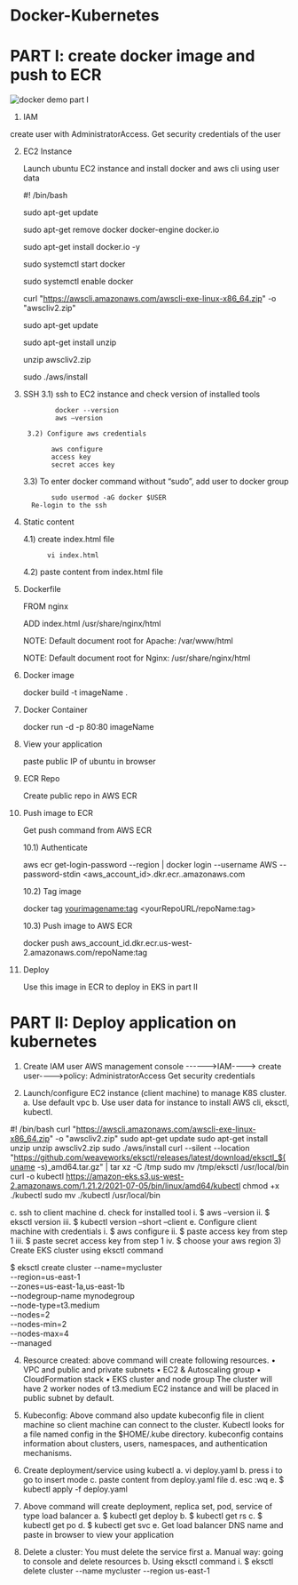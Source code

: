 # Docker-Kubernetes
# PART I: create docker image and push to ECR
![docker demo part I](https://user-images.githubusercontent.com/72663705/234431822-856e5a44-bf59-4c99-b586-722eaf90130c.jpg)


1) IAM

create user with AdministratorAccess. Get security credentials of the user

2) EC2 Instance

   Launch ubuntu EC2 instance and install docker and aws cli using user data
	
	#! /bin/bash
	
	sudo apt-get update
	
	sudo apt-get remove docker docker-engine docker.io
	
	sudo apt-get install docker.io -y
	
	sudo systemctl start docker
	
	sudo systemctl enable docker
	
	curl "https://awscli.amazonaws.com/awscli-exe-linux-x86_64.zip" -o "awscliv2.zip"
	
	sudo apt-get update
	
	sudo apt-get install unzip
	
	unzip awscliv2.zip
	
	sudo ./aws/install
  
3) SSH
    	3.1) ssh to EC2 instance and check version of installed tools
    	
	           docker --version
	           aws –version
            
    	3.2) Configure aws credentials
    	
	          aws configure
	          access key
	          secret acces key
  
	3.3) To enter docker command without “sudo”, add user to docker group
	
	          sudo usermod -aG docker $USER
	     Re-login to the ssh
  
4) Static content

      4.1) create index.html file
      
	         vi index.html
		    
      4.2) paste content from index.html file
      
5) Dockerfile

	FROM nginx
	
	ADD index.html /usr/share/nginx/html

   NOTE: Default document root for Apache: /var/www/html

   NOTE: Default document root for Nginx: /usr/share/nginx/html

6) Docker image

     docker build -t imageName . 

7) Docker Container

    docker run -d -p 80:80 imageName

8) View your application

     paste public IP of ubuntu in browser
      
9) ECR Repo

   Create public repo in AWS ECR

10) Push image to ECR

	Get push command from AWS ECR
	
	10.1) Authenticate

	aws ecr get-login-password --region <yourRegion> | docker login --username AWS --password-stdin <aws_account_id>.dkr.ecr.<yourRegion>.amazonaws.com
	
	10.2) Tag image
	
	docker tag <yourimagename:tag> <yourRepoURL/repoName:tag>
	
	10.3) Push image to AWS ECR
	
	docker push aws_account_id.dkr.ecr.us-west-2.amazonaws.com/repoName:tag

11) Deploy
	
    Use this image in ECR to deploy in EKS in part II 
	
# PART II: Deploy application on kubernetes

1)	Create IAM user 
AWS management console ------>IAM----> create user---->policy: AdministratorAccess
Get security credentials

2)	Launch/configure EC2 instance (client machine) to manage K8S cluster.
a.	Use default vpc
b.	Use user data for instance to install AWS cli, eksctl, kubectl.

#! /bin/bash
curl "https://awscli.amazonaws.com/awscli-exe-linux-x86_64.zip" -o "awscliv2.zip"
sudo apt-get update
sudo apt-get install unzip
unzip awscliv2.zip
sudo ./aws/install
curl --silent --location "https://github.com/weaveworks/eksctl/releases/latest/download/eksctl_$(uname -s)_amd64.tar.gz" | tar xz -C /tmp
sudo mv /tmp/eksctl /usr/local/bin
curl -o kubectl https://amazon-eks.s3.us-west-2.amazonaws.com/1.21.2/2021-07-05/bin/linux/amd64/kubectl
chmod +x ./kubectl
sudo mv ./kubectl /usr/local/bin

c.	ssh to client machine 
d.	check for installed tool
i.	$ aws –version
ii.	$ eksctl version
iii.	$ kubectl version –short –client
e.	Configure client machine with credentials
i.	$ aws configure
ii.	$ paste access key from step 1
iii.	$ paste secret access key from step 1
iv.	$ choose your aws region
3)	Create EKS cluster using eksctl command

$ eksctl create cluster --name=mycluster \
               	--region=us-east-1 \
                         	--zones=us-east-1a,us-east-1b \
                      	--nodegroup-name mynodegroup \
                      	--node-type=t3.medium \
                      	--nodes=2 \
                      	--nodes-min=2 \
                      	--nodes-max=4 \
                      	--managed

4)	Resource created: above command will create following resources.
•	VPC and public and private subnets
•	EC2 & Autoscaling group
•	CloudFormation stack
•	EKS cluster and node group
The cluster will have 2 worker nodes of t3.medium EC2 instance and will be placed in public subnet by default.
5)	Kubeconfig: Above command also update kubeconfig file in client machine so client machine can connect to the cluster. Kubectl looks for a file named config in the $HOME/.kube directory. kubeconfig contains information about clusters, users, namespaces, and authentication mechanisms.
 
6)	Create deployment/service using kubectl
a.	vi deploy.yaml
b.	press i to go to insert mode
c.	paste content from deploy.yaml file
d.	esc :wq
e.	$ kubectl apply -f deploy.yaml
7)	Above command will create deployment, replica set, pod, service of type load balancer
a.	$ kubectl get deploy
b.	$ kubectl get rs
c.	$ kubectl get po
d.	$ kubectl get svc
e.	Get load balancer DNS name and paste in browser to view your application
8)	Delete a cluster: You must delete the service first
a.	Manual way: going to console and delete resources
b.	Using eksctl command
i.	$ eksctl delete cluster --name mycluster --region us-east-1

